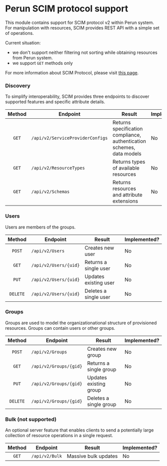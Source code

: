 # Perun SCIM protocol support

This module contains support for SCIM protocol v2 within Perun system. For manipulation with resources, SCIM provides REST API with a simple set of operations.

Current situation:
* we don't support neither filtering  not sorting while obtaining resources from Perun system.
* we support `GET` methods only

For more information about SCIM Protocol, please visit [this page](http://www.simplecloud.info/).

### Discovery
To simplify interoperability, SCIM provides three endpoints to discover supported features and specific attribute details.

Method|Endpoint|Result|Implemented?
:----:|--------|------|------------
`GET`|`/api/v2/ServiceProviderConfigs`|Returns specification compliance, authentication schemes, data models|No
`GET`|`/api/v2/ResourceTypes`|Returns types of available resources|No
`GET`|`/api/v2/Schemas`|Returns resources and attribute extensions|No


### Users
Users are members of the groups.

Method|Endpoint|Result|Implemented?
:----:|--------|------|------------
`POST`|`/api/v2/Users`|Creates new user|No
`GET`|`/api/v2/Users/{uid}`|Returns a single user|No
`PUT`|`/api/v2/Users/{uid}`|Updates existing user|No
`DELETE`|`/api/v2/Users/{uid}`|Deletes a single user|No


### Groups
Groups are used to model the organizationational structure of provisioned resources. Groups can contain users or other groups.

Method|Endpoint|Result|Implemented?
:----:|--------|------|------------
`POST`|`/api/v2/Groups`|Creates new group|No
`GET`|`/api/v2/Groups/{gid}`|Returns a single group|No
`PUT`|`/api/v2/Groups/{gid}`|Updates existing group|No
`DELETE`|`/api/v2/Groups/{gid}`|Deletes a single group|No

### Bulk (not supported)
An optional server feature that enables clients to send a potentially large collection of resource operations in a single request.

Method|Endpoint|Result|Implemented?
:----:|--------|------|------------
`GET`|`/api/v2/Bulk`|Massive bulk updates|No

